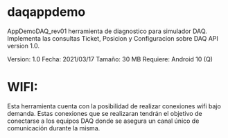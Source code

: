 # daqappdemo
AppDemoDAQ_rev01 herramienta de diagnostico para simulador DAQ.
Implementa las consultas Ticket, Posicion y Configuracion sobre DAQ API version 1.0.
 
 Version: 1.0
 Fecha: 2021/03/17
 Tamaño: 30 MB
 Requiere: Android 10 (Q)
 
 # WIFI:
 Esta herramienta cuenta con la posibilidad de realizar conexiones wifi bajo demanda. Estas conexiones que se realizaran tendrán el objetivo de conectarse a los equipos DAQ donde se asegura un canal único de comunicación durante la misma.

